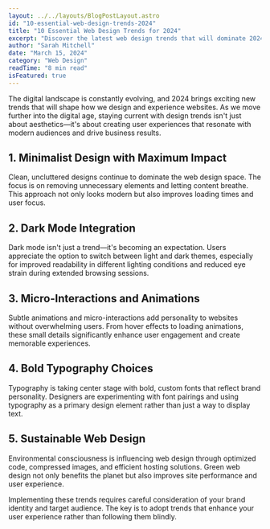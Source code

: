 ```yaml
---
layout: ../../layouts/BlogPostLayout.astro
id: "10-essential-web-design-trends-2024"
title: "10 Essential Web Design Trends for 2024"
excerpt: "Discover the latest web design trends that will dominate 2024 and learn how to implement them in your projects for maximum impact."
author: "Sarah Mitchell"
date: "March 15, 2024"
category: "Web Design"
readTime: "8 min read"
isFeatured: true
---
```


The digital landscape is constantly evolving, and 2024 brings exciting new trends that will shape how we design and experience websites. As we move further into the digital age, staying current with design trends isn't just about aesthetics—it's about creating user experiences that resonate with modern audiences and drive business results.

## 1. Minimalist Design with Maximum Impact

Clean, uncluttered designs continue to dominate the web design space. The focus is on removing unnecessary elements and letting content breathe. This approach not only looks modern but also improves loading times and user focus.

## 2. Dark Mode Integration

Dark mode isn't just a trend—it's becoming an expectation. Users appreciate the option to switch between light and dark themes, especially for improved readability in different lighting conditions and reduced eye strain during extended browsing sessions.

## 3. Micro-Interactions and Animations

Subtle animations and micro-interactions add personality to websites without overwhelming users. From hover effects to loading animations, these small details significantly enhance user engagement and create memorable experiences.

## 4. Bold Typography Choices

Typography is taking center stage with bold, custom fonts that reflect brand personality. Designers are experimenting with font pairings and using typography as a primary design element rather than just a way to display text.

## 5. Sustainable Web Design

Environmental consciousness is influencing web design through optimized code, compressed images, and efficient hosting solutions. Green web design not only benefits the planet but also improves site performance and user experience.

Implementing these trends requires careful consideration of your brand identity and target audience. The key is to adopt trends that enhance your user experience rather than following them blindly.
